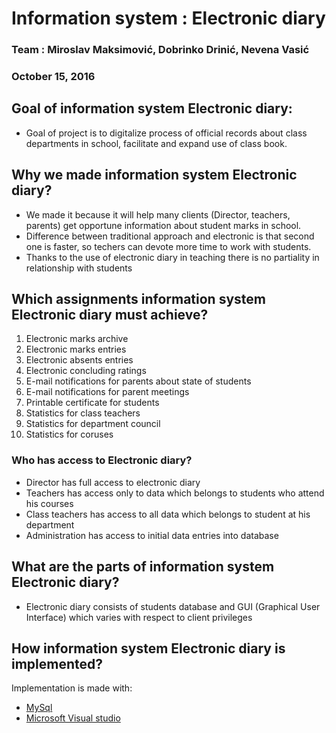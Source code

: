 # Information system : Electronic diary                      
### Team : Miroslav Maksimović, Dobrinko Drinić, Nevena Vasić
                      
### October 15, 2016
                                                                   
## Goal of information system Electronic diary: 
* Goal of project is to digitalize process of official records about class departments in school,
facilitate and expand use of class book. 

## Why we made information system Electronic diary?

* We made it because it will help many clients (Director, teachers, parents) get opportune information about student marks in school.
* Difference between traditional approach and electronic is that second one is faster, so techers can devote more time to  work with students.
* Thanks to the use of electronic diary in teaching there is no partiality in relationship with students

## Which assignments information system Electronic diary must achieve? 

1. Electronic marks archive
1. Electronic marks entries 
1. Electronic absents entries 
1. Electronic concluding ratings
1. E-mail notifications for parents about state of students
1. E-mail notifications for parent meetings
1. Printable certificate for students
1. Statistics for class teachers
1. Statistics for department council
1. Statistics for coruses
      
### Who has access to Electronic diary?
*  Director has full access to electronic diary
*  Teachers has access only to data which belongs to students who attend his courses
*  Class teachers has access to all data which belongs to student at his department
*  Administration has access to initial data entries into database
        
## What are the parts of information system Electronic diary?
* Electronic diary consists of students database and GUI (Graphical User Interface) which varies with respect to client privileges
  
## How information system Electronic diary is implemented?
Implementation is made with:
* [MySql](http://www.mysql.com)
* [Microsoft Visual studio]( https://www.visualstudio.com )
